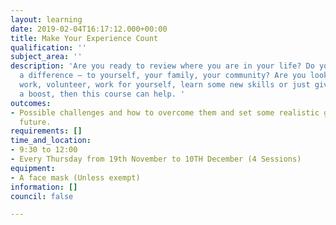 ```yaml
---
layout: learning
date: 2019-02-04T16:17:12.000+00:00
title: Make Your Experience Count
qualification: ''
subject_area: ''
description: 'Are you ready to review where you are in your life? Do you want to make
  a difference – to yourself, your family, your community? Are you looking to start
  work, volunteer, work for yourself, learn some new skills or just give your confidence
  a boost, then this course can help. '
outcomes:
- Possible challenges and how to overcome them and set some realistic goals for the
  future.
requirements: []
time_and_location:
- 9:30 to 12:00
- Every Thursday from 19th November to 10TH December (4 Sessions)
equipment:
- A face mask (Unless exempt)
information: []
council: false

---
```

